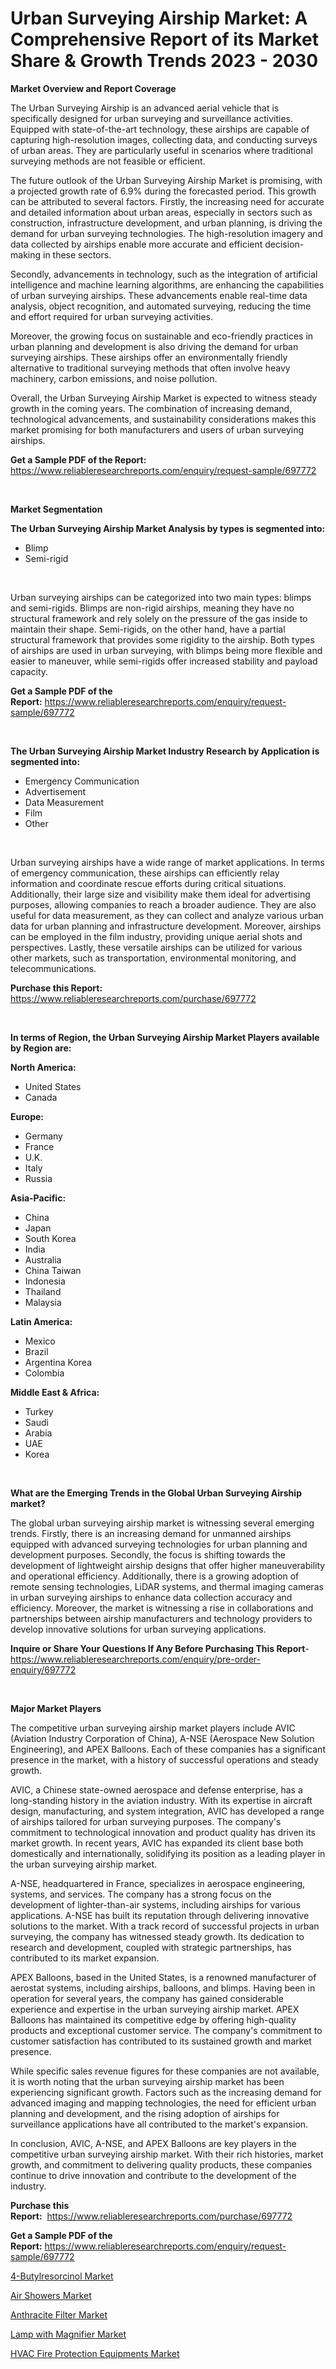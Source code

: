 <p><h1>Urban Surveying Airship Market: A Comprehensive Report of its Market Share & Growth Trends 2023 - 2030</h1></p><p><strong>Market Overview and Report Coverage</strong></p>
<p><p>The Urban Surveying Airship is an advanced aerial vehicle that is specifically designed for urban surveying and surveillance activities. Equipped with state-of-the-art technology, these airships are capable of capturing high-resolution images, collecting data, and conducting surveys of urban areas. They are particularly useful in scenarios where traditional surveying methods are not feasible or efficient.</p><p>The future outlook of the Urban Surveying Airship Market is promising, with a projected growth rate of 6.9% during the forecasted period. This growth can be attributed to several factors. Firstly, the increasing need for accurate and detailed information about urban areas, especially in sectors such as construction, infrastructure development, and urban planning, is driving the demand for urban surveying technologies. The high-resolution imagery and data collected by airships enable more accurate and efficient decision-making in these sectors.</p><p>Secondly, advancements in technology, such as the integration of artificial intelligence and machine learning algorithms, are enhancing the capabilities of urban surveying airships. These advancements enable real-time data analysis, object recognition, and automated surveying, reducing the time and effort required for urban surveying activities.</p><p>Moreover, the growing focus on sustainable and eco-friendly practices in urban planning and development is also driving the demand for urban surveying airships. These airships offer an environmentally friendly alternative to traditional surveying methods that often involve heavy machinery, carbon emissions, and noise pollution.</p><p>Overall, the Urban Surveying Airship Market is expected to witness steady growth in the coming years. The combination of increasing demand, technological advancements, and sustainability considerations makes this market promising for both manufacturers and users of urban surveying airships.</p></p>
<p><strong>Get a Sample PDF of the Report:</strong> <a href="https://www.reliableresearchreports.com/enquiry/request-sample/697772">https://www.reliableresearchreports.com/enquiry/request-sample/697772</a></p>
<p>&nbsp;</p>
<p><strong>Market Segmentation</strong></p>
<p><strong>The Urban Surveying Airship Market Analysis by types is segmented into:</strong></p>
<p><ul><li>Blimp</li><li>Semi-rigid</li></ul></p>
<p>&nbsp;</p>
<p><p>Urban surveying airships can be categorized into two main types: blimps and semi-rigids. Blimps are non-rigid airships, meaning they have no structural framework and rely solely on the pressure of the gas inside to maintain their shape. Semi-rigids, on the other hand, have a partial structural framework that provides some rigidity to the airship. Both types of airships are used in urban surveying, with blimps being more flexible and easier to maneuver, while semi-rigids offer increased stability and payload capacity.</p></p>
<p><strong>Get a Sample PDF of the Report:</strong>&nbsp;<a href="https://www.reliableresearchreports.com/enquiry/request-sample/697772">https://www.reliableresearchreports.com/enquiry/request-sample/697772</a></p>
<p>&nbsp;</p>
<p><strong>The Urban Surveying Airship Market Industry Research by Application is segmented into:</strong></p>
<p><ul><li>Emergency Communication</li><li>Advertisement</li><li>Data Measurement</li><li>Film</li><li>Other</li></ul></p>
<p>&nbsp;</p>
<p><p>Urban surveying airships have a wide range of market applications. In terms of emergency communication, these airships can efficiently relay information and coordinate rescue efforts during critical situations. Additionally, their large size and visibility make them ideal for advertising purposes, allowing companies to reach a broader audience. They are also useful for data measurement, as they can collect and analyze various urban data for urban planning and infrastructure development. Moreover, airships can be employed in the film industry, providing unique aerial shots and perspectives. Lastly, these versatile airships can be utilized for various other markets, such as transportation, environmental monitoring, and telecommunications.</p></p>
<p><strong>Purchase this Report:</strong>&nbsp; <a href="https://www.reliableresearchreports.com/purchase/697772">https://www.reliableresearchreports.com/purchase/697772</a></p>
<p>&nbsp;</p>
<p><strong>In terms of Region, the Urban Surveying Airship Market Players available by Region are:</strong></p>
<p>
    <p> <strong> North America: </strong>
        <ul>
            <li>United States</li>
            <li>Canada</li>
        </ul>
        </p> 
    <p> <strong> Europe: </strong>
        <ul>
            <li>Germany</li>
            <li>France</li>
            <li>U.K.</li>
            <li>Italy</li>
            <li>Russia</li>
        </ul>
        </p> 
    <p> <strong> Asia-Pacific: </strong>
        <ul>
            <li>China</li>
            <li>Japan</li>
            <li>South Korea</li>
            <li>India</li>
            <li>Australia</li>
            <li>China Taiwan</li>
            <li>Indonesia</li>
            <li>Thailand</li>
            <li>Malaysia</li>
        </ul>
        </p> 
    <p> <strong> Latin America: </strong>
        <ul>
            <li>Mexico</li>
            <li>Brazil</li>
            <li>Argentina Korea</li>
            <li>Colombia</li>
        </ul>
        </p> 
    <p> <strong> Middle East & Africa: </strong>
        <ul>
            <li>Turkey</li>
            <li>Saudi</li>
            <li>Arabia</li>
            <li>UAE</li>
            <li>Korea</li>
        </ul>
    </p>
    </p>
<p>&nbsp;</p>
<p><strong>What are the Emerging Trends in the Global Urban Surveying Airship market?</strong></p>
<p><p>The global urban surveying airship market is witnessing several emerging trends. Firstly, there is an increasing demand for unmanned airships equipped with advanced surveying technologies for urban planning and development purposes. Secondly, the focus is shifting towards the development of lightweight airship designs that offer higher maneuverability and operational efficiency. Additionally, there is a growing adoption of remote sensing technologies, LiDAR systems, and thermal imaging cameras in urban surveying airships to enhance data collection accuracy and efficiency. Moreover, the market is witnessing a rise in collaborations and partnerships between airship manufacturers and technology providers to develop innovative solutions for urban surveying applications.</p></p>
<p><strong>Inquire or Share Your Questions If Any Before Purchasing This Report</strong>- <a href="https://www.reliableresearchreports.com/enquiry/pre-order-enquiry/697772">https://www.reliableresearchreports.com/enquiry/pre-order-enquiry/697772</a></p>
<p>&nbsp;</p>
<p><strong>Major Market Players</strong></p>
<p><p>The competitive urban surveying airship market players include AVIC (Aviation Industry Corporation of China), A-NSE (Aerospace New Solution Engineering), and APEX Balloons. Each of these companies has a significant presence in the market, with a history of successful operations and steady growth.</p><p>AVIC, a Chinese state-owned aerospace and defense enterprise, has a long-standing history in the aviation industry. With its expertise in aircraft design, manufacturing, and system integration, AVIC has developed a range of airships tailored for urban surveying purposes. The company's commitment to technological innovation and product quality has driven its market growth. In recent years, AVIC has expanded its client base both domestically and internationally, solidifying its position as a leading player in the urban surveying airship market.</p><p>A-NSE, headquartered in France, specializes in aerospace engineering, systems, and services. The company has a strong focus on the development of lighter-than-air systems, including airships for various applications. A-NSE has built its reputation through delivering innovative solutions to the market. With a track record of successful projects in urban surveying, the company has witnessed steady growth. Its dedication to research and development, coupled with strategic partnerships, has contributed to its market expansion.</p><p>APEX Balloons, based in the United States, is a renowned manufacturer of aerostat systems, including airships, balloons, and blimps. Having been in operation for several years, the company has gained considerable experience and expertise in the urban surveying airship market. APEX Balloons has maintained its competitive edge by offering high-quality products and exceptional customer service. The company's commitment to customer satisfaction has contributed to its sustained growth and market presence.</p><p>While specific sales revenue figures for these companies are not available, it is worth noting that the urban surveying airship market has been experiencing significant growth. Factors such as the increasing demand for advanced imaging and mapping technologies, the need for efficient urban planning and development, and the rising adoption of airships for surveillance applications have all contributed to the market's expansion.</p><p>In conclusion, AVIC, A-NSE, and APEX Balloons are key players in the competitive urban surveying airship market. With their rich histories, market growth, and commitment to delivering quality products, these companies continue to drive innovation and contribute to the development of the industry.</p></p>
<p><strong>Purchase this Report:</strong>&nbsp;&nbsp;<a href="https://www.reliableresearchreports.com/purchase/697772">https://www.reliableresearchreports.com/purchase/697772</a></p>
<p></p>
<p><strong>Get a Sample PDF of the Report:</strong>&nbsp;<a href="https://www.reliableresearchreports.com/enquiry/request-sample/697772">https://www.reliableresearchreports.com/enquiry/request-sample/697772</a></p>
<p><p><a href="https://github.com/rahu1502/Market-Research-Report-List-1/blob/main/4-butylresorcinol-market.md">4-Butylresorcinol Market</a></p><p><a href="https://www.linkedin.com/pulse/air-showers-market-insights-players-forecast-till-2030-agile-reach-k3vee/">Air Showers Market</a></p><p><a href="https://www.linkedin.com/pulse/anthracite-filter-market-research-report-unlocks-analysis-financial-b3cqe/">Anthracite Filter Market</a></p><p><a href="https://medium.com/@weave.begin.honor/lamp-with-magnifier-market-size-growth-forecast-2023-2030-c5d2d4ba2180">Lamp with Magnifier Market</a></p><p><a href="https://github.com/rahu1505/Market-Research-Report-List-1/blob/main/hvac-fire-protection-equipments-market.md">HVAC Fire Protection Equipments Market</a></p></p>